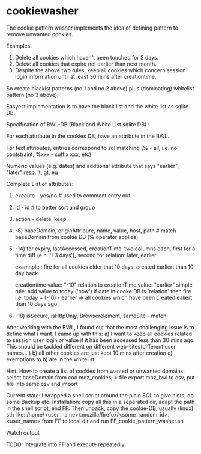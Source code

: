 # cookiewasher
The cookie pattern washer implements the idea of defining pattern to remove unwanted cookies.

Examples:
1. Delete all cookies which haven't been touched for 3 days.
2. Delete all cookies that expire not earlier than next month.
3. Despite the above two rules, keep all cookies which concern session login information until at least 30 mins after creationtime.

So create blackist patterns (no 1 and no 2 above) plus (dominating) whitelist pattern (no 3 above).

Easyest implementation is to have the black list and the white list as sqlite DB.

Specification of BWL-DB (Black and White List sqlite DB) :

For each attribute in the cookies DB, have an attribute in the BWL. 

For text attributes, entries correspond to sql matching (% - all, i.e. no contstraint, %xxx - suffix xxx, etc)

Numeric values (e.g. dates) and addtional attribute that says "earlier", "later" resp. lt, gt, eq 

Complete List of attributes:
1) execute - yes/no     # used to comment entry out 
2) id - id              # to better sort and group
3) action - delete, keep
4) -8) baseDomain, originAttribure, name, value, host, path # match baseDomain from cookie DB (% operator applies)
9) -14) for expiry, lastAccessed, creationTime: 
    two columns each, first for a time diff (e.h. '+3 days'), second for relation: later, earlier
    
    examnple : fire for all cookies older that 10 days: created earliert than 10 day back

   creationtime value: "-10" relation to creationTime value: "earlier"
                simple rule:
                    add value to today ('now') if date in cooke DB is 'relation' then fire
                    i.e. today + (-10) - earlier => all cookies which have been created ealiert than 10 days ago
15) -18) isSecure, isHttpOnly, Browserelement, sameSite - match


After working with the BWL, I found out that the most challenging issue is to define what I want.
I came up with this:
a) I want to keep all cookies related to session user login or value if it has been accessed less than 30 mins ago. This should be tackled different on different web-sites(different user names....)
b) all other cookies are just kept 10 mins after creation
c) exemptions to b) are in the whitelist


Hint:
How-to create a list of cookies from wanted or unwanted domains:
select baseDomain from coo.moz_cookies; > file
export moz_bwl to csv, put file into same csv and import

Current state:
I wrapped a shell script around the plain SQL to give hints, do some Backup etc.
Installation: copy all this in a seperated dir, adapt the path in the shell script, end FF.
Then unpack, copy the cookie-DB, usually (linux) sth like: /home/<user_name>/.mozilla/firefox/<some_random_id>.<user_name>
from FF to local dir and run FF_cookie_pattern_washer.sh

Watch output

TODO: Integrate into FF and execute repeatedly
